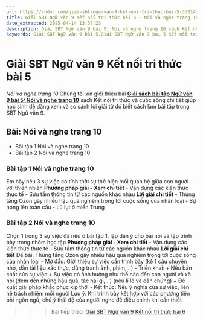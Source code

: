 ```yaml
---
url: https://vndoc.com/giai-sbt-ngu-van-9-ket-noi-tri-thuc-bai-5-330143
title: Giải SBT Ngữ văn 9 Kết nối tri thức bài 5 - Nói và nghe trang 10 - VnDoc.com
date_extracted: 2025-04-14 13:37:23
description: Giải SBT Ngữ văn 9 bài 5: Nói và nghe trang 10 sách Kết nối tri thức có đáp án chi tiết cho các bạn cùng tham khảo.
keywords: Giải SBT Ngữ văn 9 bài 5,Giải SBT Ngữ văn 9 bài 5 Kết nối tri thức,Giải sách bài tập Ngữ văn KNTT lớp 9,Ngữ văn lớp 9 Kết nối tri thức,giải bài tập ngữ văn lớp 9,bài Nói và nghe trang 10,giải SBT ngữ văn 9 KNTT trang 10
---
```


# Giải SBT Ngữ văn 9 Kết nối tri thức bài 5
 _Nói và nghe trang 10_
Chúng tôi xin giới thiệu bài [**Giải sách bài tập Ngữ văn 9 bài 5: Nói và nghe trang 10**](<https://vndoc.com/giai-sbt-ngu-van-9-ket-noi-tri-thuc-bai-5-330143>) sách Kết nối tri thức và cuộc sống chi tiết giúp học sinh dễ dàng xem và so sánh lời giải từ đó biết cách làm bài tập trong SBT Ngữ văn 9.
## Bài: Nói và nghe trang 10
  * Bài tập 1 Nói và nghe trang 10 
  * Bài tập 2 Nói và nghe trang 10

### Bài tập 1 Nói và nghe trang 10
Em hãy nêu 3 sự việc có tính thời sự thể hiện mối quan hệ giữa con người với thiên nhiên
**Phương pháp giải - Xem chi tiết**
\- Vận dụng các kiến thức thực tế
\- Sưu tầm thông tin từ các nguồn khác nhau
**Lời giải chi tiết**
\- Thủng tầng Ozon gây nhiều hậu quả nghiêm trọng tới cuộc sống của nhân loại
\- Sự nóng lên toàn cầu
\- Lũ lụt ở miền Trung
### Bài tập 2 Nói và nghe trang 10
Chọn 1 trong 3 sự việc đã nêu ở bài tập 1, lập dàn ý cho bài nói và tập trình bày trong nhóm học tập
**Phương pháp giải - Xem chi tiết**
\- Vận dụng các kiến thức thực tế
\- Sưu tầm thông tin từ các nguồn khác nhau
**Lời giải chi tiết**
Đề bài: Thủng tầng Ozon gây nhiều hậu quả nghiêm trọng tới cuộc sống của nhân loại
\- Mở đầu: Giới thiệu sự việc cần trình bày \(kể 1 câu chuyện nhỏ, dẫn tài liệu xác thực, dùng tranh ảnh, phim,...\)
\- Triển khai:
\+ Nêu bản chất của sự việc
\+ Sự việc có ảnh hưởng như thế nào đến con người và xã hội \(đem đến những hậu quả, tác hại gì,...\) \(nêu lí lẽ và dẫn chứng\)
\+ Đề xuất giải pháp khắc phục kịp thời
\- Kết thúc: Nêu ý nghĩa của sự việc, liên hệ trách nhiệm mỗi người
Lưu ý: Khi trình bày kết hợp với các phương tiện phi ngôn ngữ, chú ý thái độ của người nghe để điều chỉnh khi cần thiết
>>> Bài tiếp theo: [Giải SBT Ngữ văn 9 Kết nối tri thức bài 6](<https://vndoc.com/giai-sbt-ngu-van-9-ket-noi-tri-thuc-bai-6-330145>)
